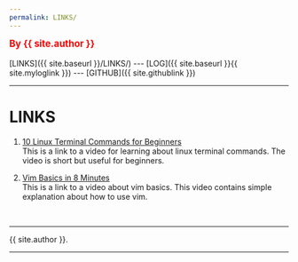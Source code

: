 ```yaml
---
permalink: LINKS/
---
```

<span style="color:red; font-weight:bold; font-size:larger;">By {{ site.author }}</span>
<br><br>
[LINKS]({{ site.baseurl }}/LINKS/) ---
[LOG]({{ site.baseurl }}{{ site.myloglink }}) ---
[GITHUB]({{ site.githublink }})
<br>
<hr>

# LINKS

1. [10 Linux Terminal Commands for Beginners](https://youtu.be/CpTfQ-q6MPU)<br>
This is a link to a video for learning about linux terminal commands.
The video is short but useful for beginners.

2. [Vim Basics in 8 Minutes](https://www.youtube.com/watch?v=ggSyF1SVFr4)<br>
This is a link to a video about vim basics.
This video contains simple explanation about how to use vim.

<br>
<hr>
{{ site.author }}.
<hr>
<br>
